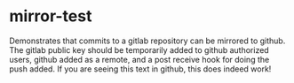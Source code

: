 # mirror-test
Demonstrates that commits to a gitlab repository can be mirrored to github.
The gitlab public key should be temporarily added to github authorized users,
github added as a remote, and a post receive hook for doing the push added.
If you are seeing this text in github, this does indeed work!
